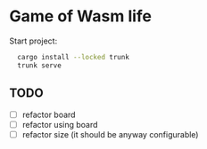 # Game of Wasm life

Start project:

```sh
  cargo install --locked trunk
  trunk serve
```

## TODO

- [ ] refactor board
- [ ] refactor using board
- [ ] refactor size (it should be anyway configurable)